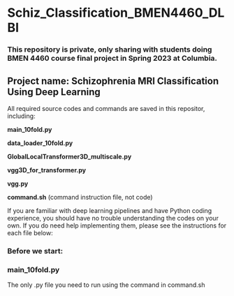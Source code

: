 # Schiz_Classification_BMEN4460_DLBI

### This repository is private, only sharing with students doing BMEN 4460 course final project in Spring 2023 at Columbia.
## Project name: Schizophrenia MRI Classification Using Deep Learning

All required source codes and commands are saved in this repositor, including:

**main_10fold.py**

**data_loader_10fold.py**

**GlobalLocalTransformer3D_multiscale.py**

**vgg3D_for_transformer.py**

**vgg.py**

**command.sh** (command instruction file, not code)

If you are familiar with deep learning pipelines and have Python coding experience, you should have no trouble understanding the codes on your own. If you do need help implementing them, please see the instructions for each file below:


### Before we start: ###

### main_10fold.py ###
The only .py file you need to run using the command in command.sh

